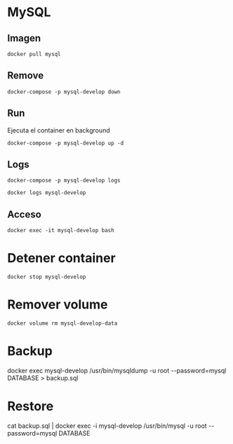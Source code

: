 # MySQL

## Imagen

```
docker pull mysql
```

## Remove

```
docker-compose -p mysql-develop down
```

## Run

Ejecuta el container en background

```
docker-compose -p mysql-develop up -d
```

## Logs

```
docker-compose -p mysql-develop logs
```

```
docker logs mysql-develop
```

## Acceso

```
docker exec -it mysql-develop bash
```

# Detener container

```
docker stop mysql-develop
```

# Remover volume
```
docker volume rm mysql-develop-data
```

# Backup
docker exec mysql-develop /usr/bin/mysqldump -u root --password=mysql DATABASE > backup.sql

# Restore
cat backup.sql | docker exec -i mysql-develop /usr/bin/mysql -u root --password=mysql DATABASE
